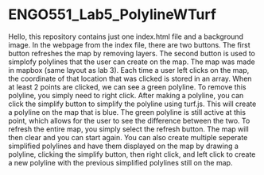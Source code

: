 # ENGO551_Lab5_PolylineWTurf

Hello, this repository contains just one index.html file and a background image. 
In the webpage from the index file, there are two buttons. The first button refreshes the map by removing layers. The second button is used to simplofy polylines that the user can create on the map. 
The map was made in mapbox (same layout as lab 3). Each time a user left clicks on the map, the coordinate of that location that was clicked is stored in an array. When at least 2 points are clicked, we can see a green polyline. To remove this polyline, you simply need to right click. After making a polyline, you can click the simplify button to simplify the polyline using turf.js. This will create a polyline on the map that is blue. The green polyline is still active at this point, which allows for the user to see the difference between the two. To refresh the entire map, you simply select the refresh button. The map will then clear and you can start again. You can also create multiple seperate simplified polylines and have them displayed on the map by drawing a polyline, clicking the simplify button, then right click, and left click to create a new polyline with the previous simplified polylines still on the map.
